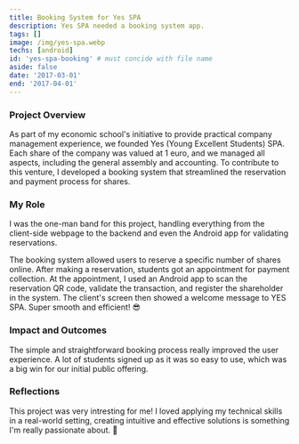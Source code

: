 ```yaml
---
title: Booking System for Yes SPA
description: Yes SPA needed a booking system app.
tags: []
image: /img/yes-spa.webp
techs: [android]
id: 'yes-spa-booking' # must concide with file name
aside: false
date: '2017-03-01'
end: '2017-04-01'
---
```


### Project Overview
As part of my economic school's initiative to provide practical company management experience, we founded Yes (Young Excellent Students) SPA. Each share of the company was valued at 1 euro, and we managed all aspects, including the general assembly and accounting. To contribute to this venture, I developed a booking system that streamlined the reservation and payment process for shares.

### My Role
I was the one-man band for this project, handling everything from the client-side webpage to the backend and even the Android app for validating reservations.

The booking system allowed users to reserve a specific number of shares online. After making a reservation, students got an appointment for payment collection. At the appointment, I used an Android app to scan the reservation QR code, validate the transaction, and register the shareholder in the system. The client's screen then showed a welcome message to YES SPA. Super smooth and efficient! 😎

### Impact and Outcomes
The simple and straightforward booking process really improved the user experience. A lot of students signed up as it was so easy to use, which was a big win for our initial public offering.

### Reflections
This project was very intresting for me! I loved applying my technical skills in a real-world setting, creating intuitive and effective solutions is something I'm really passionate about. 🌟





